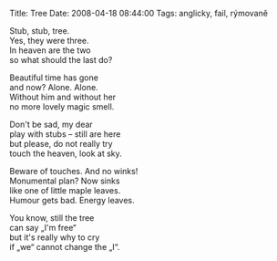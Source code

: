 Title: Tree
Date: 2008-04-18 08:44:00
Tags: anglicky, fail, rýmovaně

Stub, stub, tree.  
Yes, they were three.  
In heaven are the two  
so what should the last do?

Beautiful time has gone  
and now? Alone. Alone.  
Without him and without her  
no more lovely magic smell.

Don't be sad, my dear  
play with stubs – still are here  
but please, do not really try  
touch the heaven, look at sky.

Beware of touches. And no winks!  
Monumental plan? Now sinks  
like one of little maple leaves.  
Humour gets bad. Energy leaves.

You know, still the tree  
can say „I'm free“  
but it's really why to cry  
if „we“ cannot change the „I“.